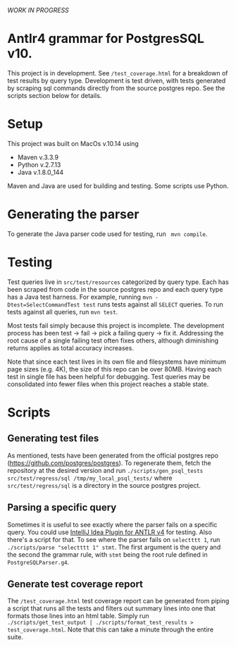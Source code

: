 *WORK IN PROGRESS*

# Antlr4 grammar for PostgresSQL v10.

This project is in development. See `/test_coverage.html` for a breakdown of test results
by query type. Development is test driven, with tests  generated by scraping sql commands
directly from the source postgres repo. See the scripts section below for details.

# Setup

This project was built on MacOs v.10.14 using
   - Maven v.3.3.9
   - Python v.2.7.13
   - Java v.1.8.0_144

Maven and Java are used for building and testing. Some scripts use Python. 

# Generating the parser

To generate the Java parser code used for testing, run ` mvn compile`.

# Testing

Test queries live in `src/test/resources` categorized by query type. Each has been
scraped from code in the source postgres repo and each query type has a Java test harness.
For example, running `mvn -Dtest=SelectCommandTest test` runs tests against all `SELECT`
queries. To run tests against all queries, run `mvn test`.

Most tests fail simply because this project is incomplete. The development process
has been test -> fail -> pick a failing query -> fix it. Addressing the root cause
of a single failing test often fixes others, although diminishing returns applies
as total accuracy increases.

Note that since each test lives in its own file and filesystems have minimum page sizes
(e.g. 4K), the size of this repo can be over 80MB. Having each test in single file
has been helpful for debugging. Test queries may be consolidated into fewer files
when this project reaches a stable state.

# Scripts

## Generating test files

As mentioned, tests have been generated from the official postgres repo
(https://github.com/postgres/postgres). To regenerate them, fetch the repository
at the desired version and run `./scripts/gen_psql_tests src/test/regress/sql /tmp/my_local_psql_tests/`
where `src/test/regress/sql` is a directory in the source postgres project.

## Parsing a specific query

Sometimes it is useful to see exactly where the parser fails on a specific query.
You could use [IntelliJ Idea Plugin for ANTLR v4](https://github.com/antlr/intellij-plugin-v4) for testing.
Also there's a script for that. To see where the parser fails on `selectttt 1`, run `./scripts/parse "selectttt 1" stmt`.
The first argument is the query and the second the grammar rule, with `stmt` being the root rule defined
in `PostgreSQLParser.g4`.

## Generate test coverage report

The `/test_coverage.html` test coverage report can be generated from piping a script that runs all
the tests and filters out summary lines into one that formats those lines into an html table.
Simply run `./scripts/get_test_output | ./scripts/format_test_results > test_coverage.html`. Note
that this can take a minute through the entire suite.








  
